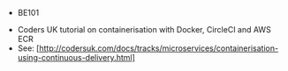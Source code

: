 * BE101

- Coders UK tutorial on containerisation with Docker, CircleCI and AWS ECR
- See: [http://codersuk.com/docs/tracks/microservices/containerisation-using-continuous-delivery.html]